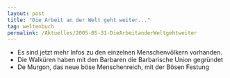 ```yaml
---
layout: post
title: "Die Arbeit an der Welt geht weiter..."
tag: weltenbuch
permalink: /Aktuelles/2005-05-31-DieArbeitanderWeltgehtweiter
---
```


- Es sind jetzt mehr Infos zu den einzelnen Menschenvölkern vorhanden.
- Die Walküren haben mit den Barbaren die Barbarische Union gegründet
- De Murgon, das neue böse Menschenreich, mit der Bösen Festung


